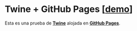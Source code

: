 # Twine + GitHub Pages [[demo](https://e-poetry.institute/twinery)]

Esta es una prueba de <a href="https://twinery.org/" target="_blank"><strong>Twine</strong></a> alojada en <a href="https://pages.github.com/" target="_blank"><strong>GitHub Pages</strong></a>.
